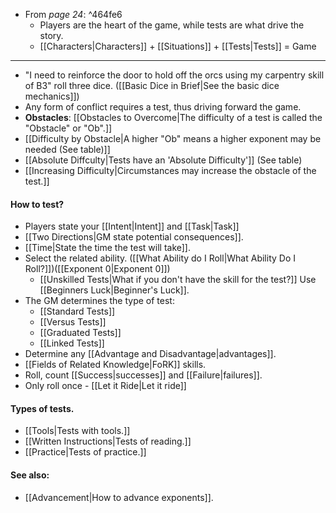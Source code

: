 - From *page 24*: ^464fe6
	- Players are the heart of the game, while tests are what drive the story. 
	- [[Characters|Characters]] + [[Situations]] + [[Tests|Tests]] = Game
---
- "I need to reinforce the door to hold off the orcs using my carpentry skill of B3" roll three dice. ([[Basic Dice in Brief|See the basic dice mechanics]])
- Any form of conflict requires a test, thus driving forward the game.
- **Obstacles**: [[Obstacles to Overcome|The difficulty of a test is called the "Obstacle" or "Ob".]] 
- [[Difficulty by Obstacle|A higher "Ob" means a higher exponent may be needed (See table)]]
- [[Absolute Diffculty|Tests have an 'Absolute Difficulty']] (See table)
- [[Increasing Difficulty|Circumstances may increase the obstacle of the test.]]

#### How to test?
- Players state your [[Intent|Intent]] and [[Task|Task]] 
- [[Two Directions|GM state potential consequences]].
- [[Time|State the time the test will take]].
- Select the related ability. ([[What Ability do I Roll|What Ability Do I Roll?]])([[Exponent 0|Exponent 0]])
	- [[Unskilled Tests|What if you don't have the skill for the test?]] Use [[Beginners Luck|Beginner's Luck]].
- The GM determines the type of test:
	- [[Standard Tests]]
	- [[Versus Tests]]
	- [[Graduated Tests]]
	- [[Linked Tests]]
- Determine any [[Advantage and Disadvantage|advantages]].
- [[Fields of Related Knowledge|FoRK]] skills.
- Roll, count [[Success|successes]] and [[Failure|failures]].
- Only roll once - [[Let it Ride|Let it ride]]

#### Types of tests.
- [[Tools|Tests with tools.]]
- [[Written Instructions|Tests of reading.]]
- [[Practice|Tests of practice.]]

#### See also: 
- [[Advancement|How to advance exponents]].